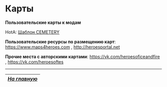 # Карты

**Пользовательские карты к модам**

HotA: [Шаблон CEMETERY](http://arhivach.ng/thread/603663/#34821772)

**Пользовательские ресурсы по размещению карт**: https://www.maps4heroes.com , http://heroesportal.net

**Прочие места с авторскими картами**: https://vk.com/heroesoficeandfire , https://vk.com/heroesoftes

------

|[*На главную*](Главная.md)|
|:---:|
